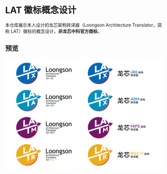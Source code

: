 LAT 徽标概念设计
===

本仓库展示本人设计的龙芯架构转译器（Loongson Architecture Translator，简称 LAT）徽标的概念设计，**非龙芯中科官方商标**。

预览
----

![概念设计预览图](lat-logo-concept.png)
